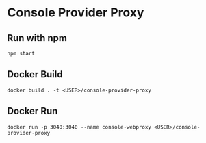 # Console Provider Proxy

## Run with npm
`npm start`
 
## Docker Build
`docker build . -t <USER>/console-provider-proxy`

## Docker Run
`docker run -p 3040:3040 --name console-webproxy <USER>/console-provider-proxy`